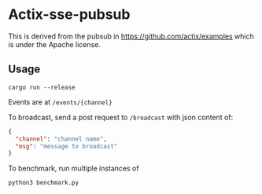 # Actix-sse-pubsub

This is derived from the pubsub in https://github.com/actix/examples which is under the Apache license.

## Usage

```
cargo run --release
```

Events are at ``/events/{channel}``

To broadcast, send a post request to ``/broadcast`` with json content of:
```json
{
  "channel": "channel name",
  "msg": "message to broadcast"
}
```

To benchmark, run multiple instances of

```
python3 benchmark.py
```

